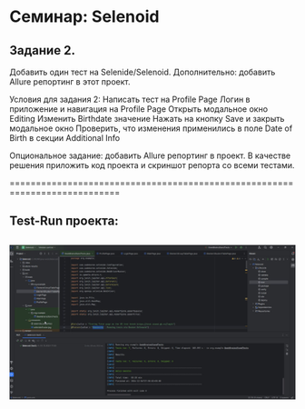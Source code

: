 # Семинар: Selenoid
## Задание 2.
Добавить один тест на Selenide/Selenoid.
Дополнительно: добавить Allure репортинг в этот проект.

Условия для задания 2:
Написать тест на Profile Page
Логин в приложение и навигация на Profile Page
Открыть модальное окно Editing
Изменить Birthdate значение
Нажать на кнопку Save и закрыть модальное окно
Проверить, что изменения применились в поле Date of Birth в секции Additional Info

Опциональное задание:
добавить Allure репортинг в проект. В качестве решения приложить код проекта и
скриншот репорта со всеми тестами.

===========================================================================
## Test-Run проекта:
![](testruntask2.jpg)
--------------------------------------------------------
